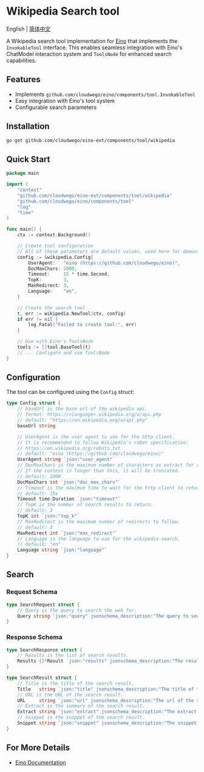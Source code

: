 # Wikipedia Search tool

English | [简体中文](README_zh.md)

A Wikipedia search tool implementation for [Eino](https://github.com/cloudwego/eino) that implements the `InvokableTool` interface. This enables seamless integration with Eino's ChatModel interaction system and `ToolsNode` for enhanced search capabilities.

## Features    

- Implements `github.com/cloudwego/eino/components/tool.InvokableTool`
- Easy integration with Eino's tool system
- Configurable search parameters

## Installation

```bash
go get github.com/cloudwego/eino-ext/components/tool/wikipedia
```

## Quick Start

```go
package main

import (
	"context"
	"github.com/cloudwego/eino-ext/components/tool/wikipedia"
	"github.com/cloudwego/eino/components/tool"
	"log"
	"time"
)

func main() {
	ctx := context.Background()

	// Create tool configuration
	// All of these parameters are default values, used here for demonstration purposes
	config := &wikipedia.Config{
		UserAgent:   "eino (https://github.com/cloudwego/eino)",
		DocMaxChars: 2000,
		Timeout:     15 * time.Second,
		TopK:        3,
		MaxRedirect: 3,
		Language:    "en",
	}

	// Create the search tool
	t, err := wikipedia.NewTool(ctx, config)
	if err != nil {
		log.Fatal("Failed to create tool:", err)
	}

	// Use with Eino's ToolsNode
	tools := []tool.BaseTool{t}
	// ... Configure and use ToolsNode
}
```

## Configuration

The tool can be configured using the `Config` struct:

```go
type Config struct {
    // baseUrl is the base url of the wikipedia api.
    // format: https://<language>.wikipedia.org/w/api.php
    // default: "https://en.wikipedia.org/w/api.php"
    baseUrl string

    // UserAgent is the user agent to use for the http client.
    // It is recommended to follow Wikipedia's robot specification:
    // https://en.wikipedia.org/robots.txt
    // default: "eino (https://github.com/cloudwego/eino)"
    UserAgent string `json:"user_agent"`
    // DocMaxChars is the maximum number of characters as extract for returning in the page content.
    // If the content is longer than this, it will be truncated.
    // default: 2000
    DocMaxChars int `json:"doc_max_chars"`
    // Timeout is the maximum time to wait for the http client to return a response.
    // default: 15s
    Timeout time.Duration `json:"timeout"`
    // TopK is the number of search results to return.
    // default: 3
    TopK int `json:"top_k"`
    // MaxRedirect is the maximum number of redirects to follow.
    // default: 3
    MaxRedirect int `json:"max_redirect"`
    // Language is the language to use for the wikipedia search.
    // default: "en"
    Language string `json:"language"`
}
```

## Search

### Request Schema
```go
type SearchRequest struct {
    // Query is the query to search the web for.
    Query string `json:"query" jsonschema_description:"The query to search the web for"`
}
```

### Response Schema
```go
type SearchResponse struct {
    // Results is the list of search results.
    Results []*Result `json:"results" jsonschema_description:"The results of the search"`
}

type SearchResult struct {
    // Title is the title of the search result.
    Title   string `json:"title" jsonschema_description:"The title of the search result"`
    // URL is the URL of the search result.
    URL     string `json:"url" jsonschema_description:"The url of the search result"`
    // Extract is the summary of the search result.
    Extract string `json:"extract" jsonschema_description:"The extract of the search result"`
    // Snippet is the snippet of the search result.
    Snippet string `json:"snippet" jsonschema_description:"The snippet of the search result"`
}
```

## For More Details

- [Eino Documentation](https://github.com/cloudwego/eino)
